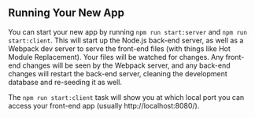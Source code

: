 ## Running Your New App

You can start your new app by running `npm run start:server` and `npm run start:client`. This will start up the Node.js
back-end server, as well as a Webpack dev server to serve the front-end files (with things like Hot Module Replacement).
Your files will be watched for changes. Any front-end changes will be seen by the Webpack server, and any back-end
changes will restart the back-end server, cleaning the development database and re-seeding it as well.

The `npm run start:client` task will show you at which local port you can access your front-end app (usually http://localhost:8080/).
